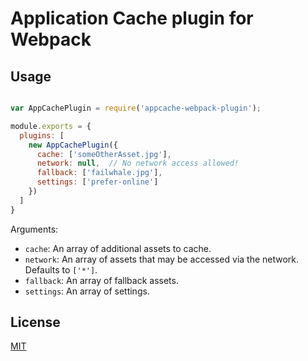 # Application Cache plugin for Webpack

## Usage

```javascript

var AppCachePlugin = require('appcache-webpack-plugin');

module.exports = {
  plugins: [
    new AppCachePlugin({
      cache: ['someOtherAsset.jpg'],
      network: null,  // No network access allowed!
      fallback: ['failwhale.jpg'],
      settings: ['prefer-online']
    })
  ]
}
```

Arguments:

* `cache`: An array of additional assets to cache.
* `network`: An array of assets that may be accessed via the network.
  Defaults to `['*']`.
* `fallback`: An array of fallback assets.
* `settings`: An array of settings.

## License

[MIT](http://www.opensource.org/licenses/mit-license.php)
